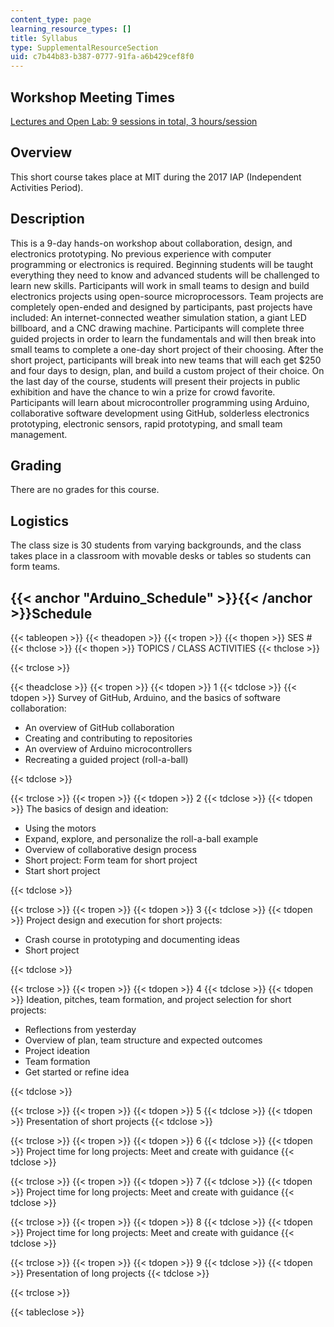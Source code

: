```yaml
---
content_type: page
learning_resource_types: []
title: Syllabus
type: SupplementalResourceSection
uid: c7b44b83-b387-0777-91fa-a6b429cef8f0
---
```


Workshop Meeting Times
----------------------

[Lectures and Open Lab: 9 sessions in total, 3 hours/session](#Arduino_Schedule)

Overview
--------

This short course takes place at MIT during the 2017 IAP (Independent Activities Period).

Description
-----------

This is a 9-day hands-on workshop about collaboration, design, and electronics prototyping. No previous experience with computer programming or electronics is required. Beginning students will be taught everything they need to know and advanced students will be challenged to learn new skills. Participants will work in small teams to design and build electronics projects using open-source microprocessors. Team projects are completely open-ended and designed by participants, past projects have included: An internet-connected weather simulation station, a giant LED billboard, and a CNC drawing machine. Participants will complete three guided projects in order to learn the fundamentals and will then break into small teams to complete a one-day short project of their choosing. After the short project, participants will break into new teams that will each get $250 and four days to design, plan, and build a custom project of their choice. On the last day of the course, students will present their projects in public exhibition and have the chance to win a prize for crowd favorite. Participants will learn about microcontroller programming using Arduino, collaborative software development using GitHub, solderless electronics prototyping, electronic sensors, rapid prototyping, and small team management.

Grading
-------

There are no grades for this course.

Logistics
---------

The class size is 30 students from varying backgrounds, and the class takes place in a classroom with movable desks or tables so students can form teams.

{{< anchor "Arduino_Schedule" >}}{{< /anchor >}}Schedule
--------------------------------------------------------

{{< tableopen >}}
{{< theadopen >}}
{{< tropen >}}
{{< thopen >}}
SES #
{{< thclose >}}
{{< thopen >}}
TOPICS / CLASS ACTIVITIES
{{< thclose >}}

{{< trclose >}}

{{< theadclose >}}
{{< tropen >}}
{{< tdopen >}}
1
{{< tdclose >}}
{{< tdopen >}}
Survey of GitHub, Arduino, and the basics of software collaboration:

*   An overview of GitHub collaboration
*   Creating and contributing to repositories
*   An overview of Arduino microcontrollers
*   Recreating a guided project (roll-a-ball)


{{< tdclose >}}

{{< trclose >}}
{{< tropen >}}
{{< tdopen >}}
2
{{< tdclose >}}
{{< tdopen >}}
The basics of design and ideation:

*   Using the motors
*   Expand, explore, and personalize the roll-a-ball example
*   Overview of collaborative design process
*   Short project: Form team for short project
*   Start short project


{{< tdclose >}}

{{< trclose >}}
{{< tropen >}}
{{< tdopen >}}
3
{{< tdclose >}}
{{< tdopen >}}
Project design and execution for short projects:

*   Crash course in prototyping and documenting ideas
*   Short project


{{< tdclose >}}

{{< trclose >}}
{{< tropen >}}
{{< tdopen >}}
4
{{< tdclose >}}
{{< tdopen >}}
Ideation, pitches, team formation, and project selection for short projects:

*   Reflections from yesterday
*   Overview of plan, team structure and expected outcomes
*   Project ideation
*   Team formation
*   Get started or refine idea


{{< tdclose >}}

{{< trclose >}}
{{< tropen >}}
{{< tdopen >}}
5
{{< tdclose >}}
{{< tdopen >}}
Presentation of short projects
{{< tdclose >}}

{{< trclose >}}
{{< tropen >}}
{{< tdopen >}}
6
{{< tdclose >}}
{{< tdopen >}}
Project time for long projects: Meet and create with guidance
{{< tdclose >}}

{{< trclose >}}
{{< tropen >}}
{{< tdopen >}}
7
{{< tdclose >}}
{{< tdopen >}}
Project time for long projects: Meet and create with guidance
{{< tdclose >}}

{{< trclose >}}
{{< tropen >}}
{{< tdopen >}}
8
{{< tdclose >}}
{{< tdopen >}}
Project time for long projects: Meet and create with guidance
{{< tdclose >}}

{{< trclose >}}
{{< tropen >}}
{{< tdopen >}}
9
{{< tdclose >}}
{{< tdopen >}}
Presentation of long projects
{{< tdclose >}}

{{< trclose >}}

{{< tableclose >}}